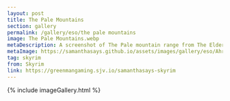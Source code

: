 ```yaml
---
layout: post
title: The Pale Mountains
section: gallery
permalink: /gallery/eso/the pale mountains
image: The Pale Mountains.webp
metaDescription: A screenshot of The Pale mountain range from The Elder Scrolls V&#58; Skyrim, taken by Samantha Says.
metaImage: https://samanthasays.github.io/assets/images/gallery/eso/Ahrolsedovah.webp
tag: skyrim
from: Skyrim
link: https://greenmangaming.sjv.io/samanthasays-skyrim
---
```

{% include imageGallery.html %}